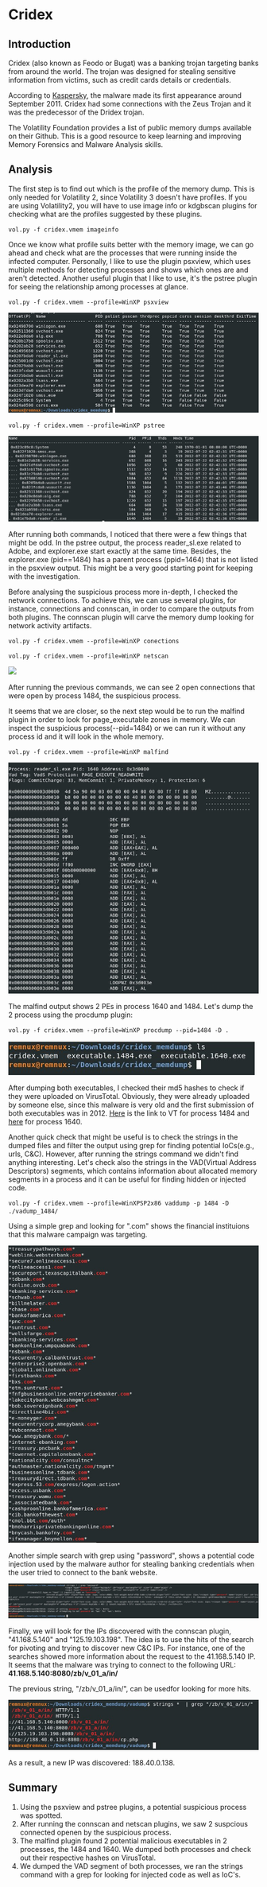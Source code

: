 
# Cridex 

## Introduction
Cridex (also known as Feodo or Bugat) was a banking trojan targeting banks from around the world. The trojan was designed for stealing sensitive information from victims, such as credit cards details or credentials.

According to [Kaspersky](https://securelist.com/dridex-a-history-of-evolution/78531/), the malware made its first appearance around September 2011. Cridex had some connections with the Zeus Trojan and it was the predecessor of the Dridex trojan.

The Volatility Foundation provides a list of public memory dumps available on their Github. This is a good resource to keep learning and improving Memory Forensics and Malware Analysis skills.


## Analysis

The first step is to find out which is the profile of the memory dump. This is only needed for Volatility 2, since Volatility 3 doesn't have profiles. If you are using Volatility2, you will have to use image info or kdgbscan plugins for checking what are the profiles suggested by these plugins.

```
vol.py -f cridex.vmem imageinfo
```

Once we know what profile suits better with the memory image, we can go ahead and check what are the processes that were running inside the infected computer. Personally, I like to use the plugin psxview, which uses multiple methods for detecting processes and shows which ones are and aren't detected. Another useful plugin that I like to use, it's the pstree plugin for seeing the relationship among processes at glance.

```
vol.py -f cridex.vmem --profile=WinXP psxview
```
![](./images/cridex_psxview.jpg)

```
vol.py -f cridex.vmem --profile=WinXP pstree
```
![](./images/cridex_pstree.jpg)

After running both commands, I noticed that there were a few things that might be odd. In the pstree output, the process reader_sl.exe related to Adobe, and explorer.exe start exactly at the same time. Besides, the explorer.exe (pid==1484) has a parent process (ppid=1464) that is not listed in the psxview output. This might be a very good starting point for keeping with the investigation.

Before analysing the suspicious process more in-depth, I checked the network connections. To achieve this, we can use several plugins, for instance, connections and connscan, in order to compare the outputs from both plugins. The connscan plugin will carve the memory dump looking for network activity artifacts.

```
vol.py -f cridex.vmem --profile=WinXP conections
```

```
vol.py -f cridex.vmem --profile=WinXP netscan
```

![](./images/cridex_volatility_connections.jpg)

After running the previous commands, we can see 2 open connections that were open by process 1484, the suspicious process.

It seems that we are closer, so the next step would be to run the malfind plugin in order to look for page_executable zones in memory. We can inspect the suspicious process(--pid=1484) or we can run it without any process id and it will look in the whole memory.

```
vol.py -f cridex.vmem --profile=WinXP malfind
```

![](./images/cridex_malfind.jpg)


The malfind output shows 2 PEs in process 1640 and 1484. Let's dump the 2 process using the procdump plugin:
```
vol.py -f cridex.vmem --profile=WinXP procdump --pid=1484 -D .
```
![](./images/cridex_procdump.jpg)

After dumping both executables, I checked their md5 hashes to check if they were uploaded on VirusTotal. Obviously, they were already uploaded by someone else, since this malware is very old and the first submission of both executables was in 2012. [Here](https://www.virustotal.com/gui/file/48db195007e5ae9fc1246506564af154927e9f3fbfca0b4054552804027abbf2/detection) is the link to VT for process 1484 and [here](https://www.virustotal.com/gui/file/5b136147911b041f0126ce82dfd24c4e2c79553b65d3240ecea2dcab4452dcb5/details) for process 1640.

Another quick check that might be useful is to check the strings in the dumped files and filter the output using grep for finding potential IoCs(e.g., urls, C&C). However, after running the strings command we didn't find anything interesting. Let's check also the strings in the VAD(Virtual Address Descriptors) segments, which contains information about allocated memory segments in a process and it can be useful for finding hidden or injected code.

```
vol.py -f cridex.vmem --profile=WinXPSP2x86 vaddump -p 1484 -D ./vadump_1484/
```

Using a simple grep and looking for ".com" shows the financial instituions that this malware campaign was targeting.

![](./images/cridex_domains.jpg)

Another simple search with grep using "password", shows a potential code injection used by the malware author for stealing banking credentials when the user tried to connect to the bank website.

![](./images/cridex_web_injection.jpg)

Finally, we will look for the IPs discovered with the connscan plugin, "41.168.5.140" and "125.19.103.198". The idea is to use the hits of the search for pivoting and trying to discover new C&C IPs. For instance, one of the searches showed more information about the request to the 41.168.5.140 IP. It seems that the malware was trying to connect to the following URL: **41.168.5.140:8080/zb/v_01_a/in/**

The previous string, "/zb/v_01_a/in/", can be usedfor looking for more hits.

![](./images/cridex_strings_ips.jpg)

As a result, a new IP was discovered: 188.40.0.138.

## Summary

1.  Using the psxview and pstree plugins, a potential suspicious process was spotted.
2.  After running the connscan and netscan plugins, we saw 2 suspcious connected openen by the suspicious process.
3.  The malfind plugin found 2 potential malicious executables in 2 processes, the 1484 and 1640. We dumped both processes and check out their respective hashes on VirusTotal.
4.  We dumped the VAD segment of both processes, we ran the strings command with a grep for looking for injected code as well as IoC's.